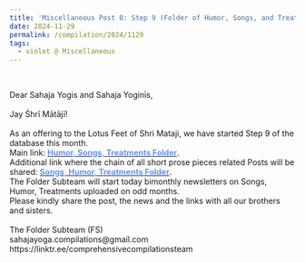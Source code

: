 ```yaml
---
title: 'Miscellaneous Post 8: Step 9 (Folder of Humor, Songs, and Treatments)'
date: 2024-11-29
permalink: /compilation/2024/1129
tags:
  - violet @ Miscellaneous
---
```


<br>

<p>
Dear Sahaja Yogis and Sahaja Yoginīs,<br>
<br>
Jay Śhrī Mātājī!<br>
<br>
As an offering to the Lotus Feet of Shri Mataji, we have started Step 9 of the database this month.<br>
Main link: <a href="https://seven-teams.github.io/tag-folder/"><font color="CornflowerBlue"><b>Humor, Songs, Treatments Folder</b></font></a>.<br>
Additional link where the chain of all short prose pieces related Posts will be shared: <a href="https://seven-teams.github.io/folder/"><font color="CornflowerBlue"><b>Songs, Humor, Treatments Folder</b></font></a>.<br>
The Folder Subteam will start today bimonthly newsletters on Songs, Humor, Treatments uploaded on odd months.<br>
Please kindly share the post, the news and the links with all our brothers and sisters.<br>
<br>
The Folder Subteam (FS)<br>
sahajayoga.compilations@gmail.com<br>
https://linktr.ee/comprehensivecompilationsteam<br>
</p>